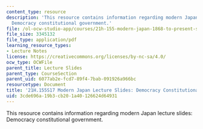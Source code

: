 ```yaml
---
content_type: resource
description: 'This resource contains information regarding modern Japan lecture slides:
  Democracy constitutional government.'
file: /ol-ocw-studio-app/courses/21h-155-modern-japan-1868-to-present-spring-2017/3cde696a19b3cb201a40126624d64931_MIT21H_155S17_Government.pdf
file_size: 3345132
file_type: application/pdf
learning_resource_types:
- Lecture Notes
license: https://creativecommons.org/licenses/by-nc-sa/4.0/
ocw_type: OCWFile
parent_title: Lecture Slides
parent_type: CourseSection
parent_uid: 6077ab2e-fcd7-89f4-7bab-091926a966bc
resourcetype: Document
title: '21H.155S17 Modern Japan Lecture Slides: Democracy Constitutional Government'
uid: 3cde696a-19b3-cb20-1a40-126624d64931
---
```

This resource contains information regarding modern Japan lecture slides: Democracy constitutional government.